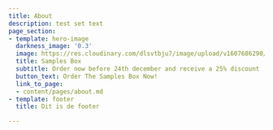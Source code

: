 ```yaml
---
title: About
description: test set text
page_section:
- template: hero-image
  darkness_image: '0.3'
  image: https://res.cloudinary.com/dlsvtbju7/image/upload/v1607686290/forestry/Making-Pigments_ztlyvl.jpg
  title: Samples Box
  subtitle: Order now before 24th december and receive a 25% discount
  button_text: Order The Samples Box Now!
  link_to_page:
  - content/pages/about.md
- template: footer
  title: Dit is de footer

---
```

